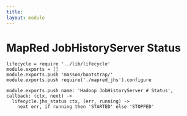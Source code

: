 ```yaml
---
title: 
layout: module
---
```


# MapRed JobHistoryServer Status

    lifecycle = require '../lib/lifecycle'
    module.exports = []
    module.exports.push 'masson/bootstrap/'
    module.exports.push require('./mapred_jhs').configure

    module.exports.push name: 'Hadoop JobHistoryServer # Status', callback: (ctx, next) ->
      lifecycle.jhs_status ctx, (err, running) ->
        next err, if running then 'STARTED' else 'STOPPED'
